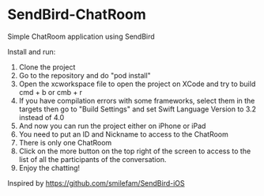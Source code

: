 # SendBird-ChatRoom

Simple ChatRoom application using SendBird

Install and run:
1. Clone the project
2. Go to the repository and do "pod install"
3. Open the xcworkspace file to open the project on XCode and try to build cmd + b or cmb  + r
4. If you have compilation errors with some frameworks, select them in the targets then go to "Build Settings" and set Swift Language Version to 3.2 instead of 4.0
5. And now you can run the project either on iPhone or iPad
6. You need to put an ID and Nickname to access to the ChatRoom
7. There is only one ChatRoom
8. Click on the more button on the top right of the screen to access to the list of all the participants of the conversation.
9. Enjoy the chatting!

Inspired by https://github.com/smilefam/SendBird-iOS 
